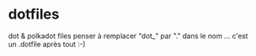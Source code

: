 # dotfiles
dot &amp; polkadot files
penser à remplacer "dot_" par "." dans le nom ... c'est un .dotfile après tout :-)

